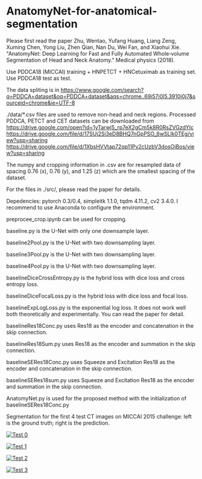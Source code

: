 # AnatomyNet-for-anatomical-segmentation
Please first read the paper
Zhu, Wentao, Yufang Huang, Liang Zeng, Xuming Chen, Yong Liu, Zhen Qian, Nan Du, Wei Fan, and Xiaohui Xie. "AnatomyNet: Deep Learning for Fast and Fully Automated Whole‐volume Segmentation of Head and Neck Anatomy." Medical physics (2018).

Use PDDCA18 (MICCAI) training + HNPETCT + HNCetuximab as training set. Use PDDCA18 test as test.

The data spliting is in https://www.google.com/search?q=PDDCA+dataset&oq=PDDCA+dataset&aqs=chrome..69i57j0l5.3910j0j7&sourceid=chrome&ie=UTF-8

./data/*.csv files are used to remove non-head and neck regions. Processed PDDCA, PETCT and CET datasets can be downloaded from https://drive.google.com/open?id=1yTarwj5_rp7eX2gCm5k8R0RsZVGzdYlc https://drive.google.com/file/d/17SUj2Si3eD8BHQ7nGpPSO_6wSLlk0TEg/view?usp=sharing https://drive.google.com/file/d/1XbsHVVtap72qp11Pv2cUzbV3dosOjBos/view?usp=sharing

The numpy and cropping information in .csv are for resampled data of spacing 0.76 (x), 0.76 (y), and 1.25 (z) which are the smallest spacing of the dataset.

For the files in ./src/, please read the paper for details.

Depedencies: pytorch 0.3/0.4, simpleitk 1.1.0, tqdm 4.11.2, cv2 3.4.0. I recommend to use Anaconda to configure the environment.

preprocee_crop.ipynb can be used for cropping.

baseline.py is the U-Net with only one downsample layer.

baseline2Pool.py is the U-Net with two downsampling layer.

baseline3Pool.py is the U-Net with two downsampling layer.

baseline4Pool.py is the U-Net with two downsampling layer.

baselineDiceCrossEntropy.py is the hybrid loss with dice loss and cross entropy loss.

baselineDiceFocalLoss.py is the hybrid loss with dice loss and focal loss.

baselineExpLogLoss.py is the exponential log loss. It does not work well both theoretically and experimentally. You can read the paper for detail.

baselineRes18Conc.py uses Res18 as the encoder and concatenation in the skip connection.

baselineRes18Sum.py uses Res18 as the encoder and summation in the skip connection.

baselineSERes18Conc.py uses Squeeze and Excitation Res18 as the encoder and concatenation in the skip connection.

baselineSERes18sum.py uses Squeeze and Excitation Res18 as the encoder and summation in the skip connection.

AnatomyNet.py is used for the proposed method with the initialization of baselineSERes18Conc.py

Segmentation for the first 4 test CT images on MICCAI 2015 challenge: left is the ground truth; right is the prediction.

[![Test 0](http://img.youtube.com/vi/_PpIUIm4XLU/0.jpg)](https://www.youtube.com/watch?v=_PpIUIm4XLU "Test 0")

[![Test 1](http://img.youtube.com/vi/tOCTM1ORTG0/0.jpg)](https://www.youtube.com/watch?v=tOCTM1ORTG0 "Test 1")

[![Test 2](http://img.youtube.com/vi/s7rv4NcXPno/0.jpg)](https://www.youtube.com/watch?v=s7rv4NcXPno "Test 2")

[![Test 3](http://img.youtube.com/vi/I4IsBP0uPtc/0.jpg)](https://www.youtube.com/watch?v=I4IsBP0uPtc "Test 3")

